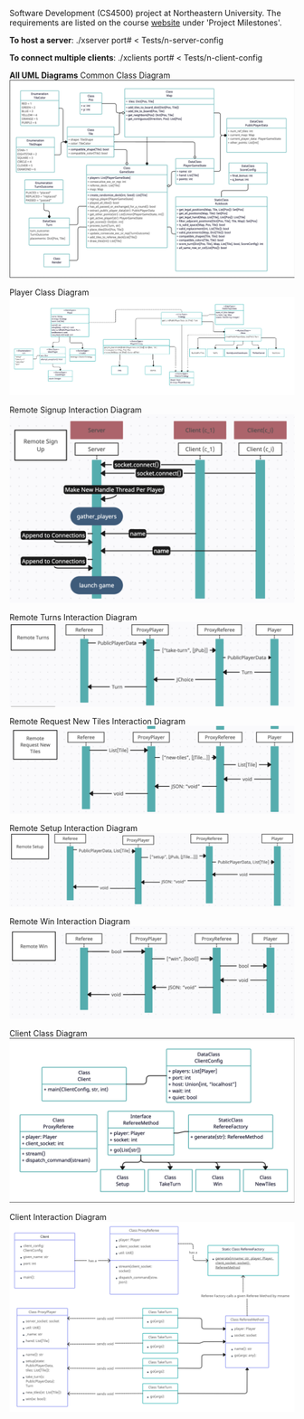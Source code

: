 Software Development (CS4500) project at Northeastern University. The requirements are listed on the course <a href="https://course.ccs.neu.edu/cs4500f23/">website</a> under 'Project Milestones'.

<b>To host a server</b>: ./xserver port# < Tests/n-server-config

<b>To connect multiple clients</b>: ./xclients port# < Tests/n-client-config

<b>All UML Diagrams</b>
Common Class Diagram
![Common](Q/Common/common_class_diagram.png)

Player Class Diagram
![PlayerMap](uml.png)

Remote Signup Interaction Diagram
![Remote Signup Interaction Diagram](Q/Server/remote_signup.png)

Remote Turns Interaction Diagram
![Remote Turns Interaction Diagram](Q/Server/remote_turns.png)

Remote Request New Tiles Interaction Diagram
![Remote Request New Tiles Interaction Diagram](Q/Server/remote_new_tiles.png)

Remote Setup Interaction Diagram
![Remote Setup Interaction Diagram](Q/Server/remote_setup.png)

Remote Win Interaction Diagram
![Remote Win Interaction Diagram](Q/Server/remote_win.png)

Client Class Diagram
![Client Class Diagram](Q/Client/client_class_diagram.png)

Client Interaction Diagram
![Client Interaction Diagram](Q/Client/client_interaction_diagram.png)

